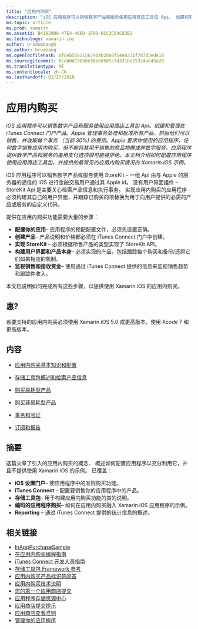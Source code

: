 ```yaml
---
title: "应用内购买"
description: "iOS 应用程序可以销售数字产品和服务使用应用商店工具包 Api。 创建和管理在 iTunes Connect 门户产品。 Apple 管理事务处理和批准所有产品，然后他们可以销售，并收取每个事务 （当前 30%) 的费用。 Apple 要求你使用的应用程序，任何数字销售应用内购买，但不能将其用于销售的商品物理或非数字服务。 应用程序提供数字产品和服务的备用支付选项很可能被拒绝。 本文档介绍如何配置应用程序使用应用商店工具包，并提供的最常见的应用内购买情况的 Xamarin.iOS 示例。"
ms.topic: article
ms.prod: xamarin
ms.assetid: B41929D8-47E4-466D-1F09-6CC3C09C83B2
ms.technology: xamarin-ios
author: bradumbaugh
ms.author: brumbaug
ms.openlocfilehash: af8eb556215679bab2da8f54e8231f7d7d3ed418
ms.sourcegitcommit: 6cd40d190abe38edd50fc74331be15324a845a28
ms.translationtype: MT
ms.contentlocale: zh-CN
ms.lasthandoff: 02/27/2018
---
```

# <a name="in-app-purchasing"></a>应用内购买

_iOS 应用程序可以销售数字产品和服务使用应用商店工具包 Api。创建和管理在 iTunes Connect 门户产品。Apple 管理事务处理和批准所有产品，然后他们可以销售，并收取每个事务 （当前 30%) 的费用。Apple 要求你使用的应用程序，任何数字销售应用内购买，但不能将其用于销售的商品物理或非数字服务。应用程序提供数字产品和服务的备用支付选项很可能被拒绝。本文档介绍如何配置应用程序使用应用商店工具包，并提供的最常见的应用内购买情况的 Xamarin.iOS 示例。_


iOS 应用程序可以销售数字产品或服务使用 StoreKit – 一组 Api 由与 Apple 的服务器的通信的 iOS 进行金融交易用户通过其 Apple id。 没有用户界面组件 – StoreKit Api 是主要关心检索产品信息和执行事务。 实现应用内购买的应用程序必须构建其自己的用户界面，并跟踪已购买的项替换为用于向用户提供的必需的产品或服务的自定义代码。

提供在应用内购买功能需要大量的步骤：

-  **配置你的应用**– 应用程序的预配配置文件，必须先设置正确。
-  **创建产品**– 产品说明和价格都必须在 iTunes Connect 门户中创建。
-  **实现 StoreKit** – 必须根据所售产品的类型实现了 StoreKit API。
-  **构建用户界面和产品本身**– 必须实现的产品，包括跟踪每个购买和备份/还原它们如果相应的机制。
-  **监视销售和接收资金**– 使用通过 iTunes Connect 提供的信息来监视销售趋势和跟踪你收入。


本文档说明如何完成所有这些步骤，以提供使用 Xamarin.iOS 的应用内购买。


## <a name="requirements"></a>惠?

若要支持的应用内购买必须使用 Xamarin.iOS 5.0 或更高版本，使用 Xcode 7 和更高版本。

## <a name="contents"></a>内容

 * [应用内购买基本知识和配置](~/ios/platform/in-app-purchasing/in-app-purchase-basics-and-configuration.md)

 * [存储工具包概述和检索产品信息](~/ios/platform/in-app-purchasing/store-kit-overview-and-retreiving-product-information.md)

 * [购买易耗型产品](~/ios/platform/in-app-purchasing/purchasing-consumable-products.md)

 * [购买非易耗型产品](~/ios/platform/in-app-purchasing/purchasing-non-consumable-products.md)

 * [事务和验证](~/ios/platform/in-app-purchasing/transactions-and-verification.md)

 * [订阅和报告](~/ios/platform/in-app-purchasing/subscriptions-and-reporting.md)


## <a name="summary"></a>摘要

这篇文章了引入的应用内购买的概念、 概述如何配置应用程序以充分利用它，并且不提供使用 Xamarin.iOS 的示例。 已覆盖：

-  **iOS 设置门户**– 使应用程序中的准则购买功能。
-  **iTunes Connect** – 配置要销售你的应用程序中的产品。
-  **存储工具包**– 用于构建应用内购买功能的类的说明。
-  **编码的应用程序购买**– 如何在应用内购买融入 Xamarin.iOS 应用程序的示例。
-  **Reporting** – 通过 iTunes Connect 提供的统计信息的概述。


## <a name="related-links"></a>相关链接

- [InAppPurchaseSample](https://developer.xamarin.com/samples/StoreKit/)
- [在应用内购买编程指南](https://developer.apple.com/library/ios/documentation/NetworkingInternet/Conceptual/StoreKitGuide/Introduction.html)
- [iTunes Connect 开发人员指南](https://developer.apple.com/library/ios/documentation/LanguagesUtilities/Conceptual/iTunesConnect_Guide/iTunesConnect_Guide.pdf)
- [存储工具包 Framework 参考](https://developer.apple.com/library/ios/documentation/StoreKit/Reference/StoreKit_Collection/StoreKit_Collection.pdf)
- [应用内购买产品标识符问答](https://developer.apple.com/library/ios/#qa/qa1329/_index.html)
- [应用内购买技术说明](https://developer.apple.com/library/ios/#technotes/tn2259/_index.html)
- [您的第一个应用商店提交](https://developer.apple.com/library/ios/documentation/IDEs/Conceptual/AppDistributionGuide/Introduction/Introduction.html)
- [应用程序存储资源中心](https://developer.apple.com/appstore/index.html)
- [应用商店提交提示](https://developer.apple.com/appstore/resources/submission/tips.html)
- [应用商店查看准则](https://developer.apple.com/appstore/resources/approval/guidelines.html)
- [管理你的应用程序](https://developer.apple.com/appstore/resources/managing/index.html)
